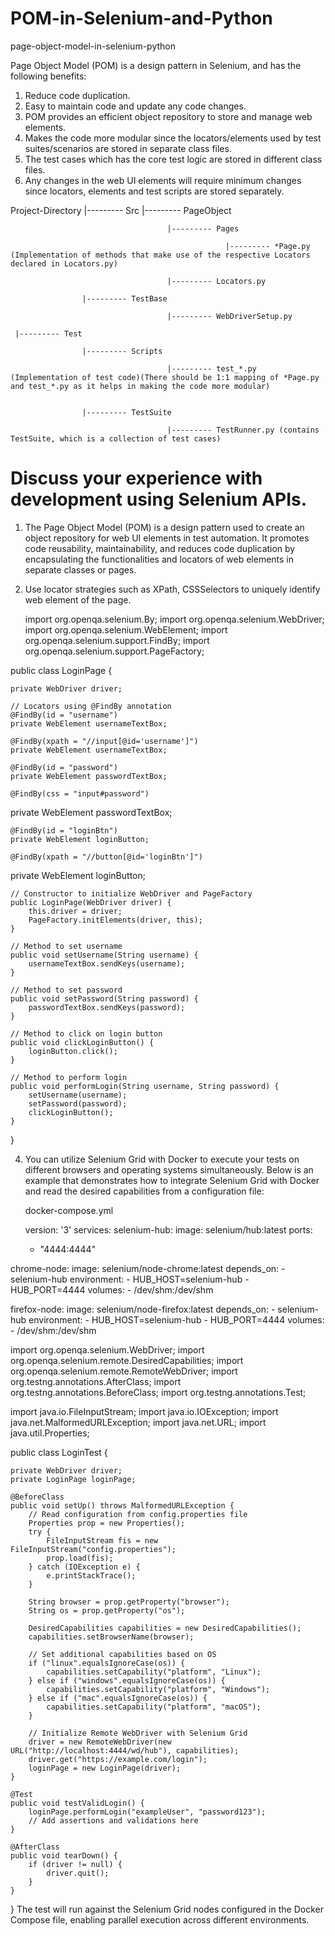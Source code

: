 # POM-in-Selenium-and-Python
page-object-model-in-selenium-python

Page Object Model (POM) is a design pattern in Selenium, and has the following benefits:

1. Reduce code duplication.
2. Easy to maintain code and update any code changes.
3. POM provides an efficient object repository to store and manage web elements.
4. Makes the code more modular since the locators/elements used by test suites/scenarios are stored in separate class files.
5. The test cases which has the core test logic are stored in different class files.
6. Any changes in the web UI elements will require minimum changes since locators, elements and test scripts are stored separately.

Project-Directory
     |--------- Src
                    |--------- PageObject
                    
                                       |--------- Pages
                                       
                                                    |--------- *Page.py (Implementation of methods that make use of the respective Locators declared in Locators.py)
                                                    
                                       |--------- Locators.py
                                       
                    |--------- TestBase
                    
                                       |--------- WebDriverSetup.py
                                       
     |--------- Test
     
                    |--------- Scripts
                    
                                       |--------- test_*.py (Implementation of test code)(There should be 1:1 mapping of *Page.py and test_*.py as it helps in making the code more modular)

                                       
                    |--------- TestSuite
                    
                                       |--------- TestRunner.py (contains TestSuite, which is a collection of test cases)

# Discuss your experience with development using Selenium APIs.

1. The Page Object Model (POM) is a design pattern used to create an object repository for web UI elements in test automation. It promotes code reusability, maintainability, and reduces code duplication by encapsulating the functionalities and locators of web elements in separate classes or pages.

2. Use locator strategies such as XPath, CSSSelectors to uniquely identify web element of the page.

   import org.openqa.selenium.By;
import org.openqa.selenium.WebDriver;
import org.openqa.selenium.WebElement;
import org.openqa.selenium.support.FindBy;
import org.openqa.selenium.support.PageFactory;

public class LoginPage {
    
    private WebDriver driver;

    // Locators using @FindBy annotation
    @FindBy(id = "username")
    private WebElement usernameTextBox;

    @FindBy(xpath = "//input[@id='username']")
    private WebElement usernameTextBox;
    
    @FindBy(id = "password")
    private WebElement passwordTextBox;

    @FindBy(css = "input#password")
   private WebElement passwordTextBox;

    @FindBy(id = "loginBtn")
    private WebElement loginButton;

    @FindBy(xpath = "//button[@id='loginBtn']")
   private WebElement loginButton;

    // Constructor to initialize WebDriver and PageFactory
    public LoginPage(WebDriver driver) {
        this.driver = driver;
        PageFactory.initElements(driver, this);
    }

    // Method to set username
    public void setUsername(String username) {
        usernameTextBox.sendKeys(username);
    }

    // Method to set password
    public void setPassword(String password) {
        passwordTextBox.sendKeys(password);
    }

    // Method to click on login button
    public void clickLoginButton() {
        loginButton.click();
    }

    // Method to perform login
    public void performLogin(String username, String password) {
        setUsername(username);
        setPassword(password);
        clickLoginButton();
    }
}

4. You can utilize Selenium Grid with Docker to execute your tests on different browsers and operating systems simultaneously. Below is an example that demonstrates how to integrate Selenium Grid with Docker and read the desired capabilities from a configuration file:

   docker-compose.yml

   version: '3'
services:
  selenium-hub:
    image: selenium/hub:latest
    ports:
      - "4444:4444"
  
  chrome-node:
    image: selenium/node-chrome:latest
    depends_on:
      - selenium-hub
    environment:
      - HUB_HOST=selenium-hub
      - HUB_PORT=4444
    volumes:
      - /dev/shm:/dev/shm

  firefox-node:
    image: selenium/node-firefox:latest
    depends_on:
      - selenium-hub
    environment:
      - HUB_HOST=selenium-hub
      - HUB_PORT=4444
    volumes:
      - /dev/shm:/dev/shm

import org.openqa.selenium.WebDriver;
import org.openqa.selenium.remote.DesiredCapabilities;
import org.openqa.selenium.remote.RemoteWebDriver;
import org.testng.annotations.AfterClass;
import org.testng.annotations.BeforeClass;
import org.testng.annotations.Test;

import java.io.FileInputStream;
import java.io.IOException;
import java.net.MalformedURLException;
import java.net.URL;
import java.util.Properties;

public class LoginTest {
    
    private WebDriver driver;
    private LoginPage loginPage;

    @BeforeClass
    public void setUp() throws MalformedURLException {
        // Read configuration from config.properties file
        Properties prop = new Properties();
        try {
            FileInputStream fis = new FileInputStream("config.properties");
            prop.load(fis);
        } catch (IOException e) {
            e.printStackTrace();
        }

        String browser = prop.getProperty("browser");
        String os = prop.getProperty("os");

        DesiredCapabilities capabilities = new DesiredCapabilities();
        capabilities.setBrowserName(browser);

        // Set additional capabilities based on OS
        if ("linux".equalsIgnoreCase(os)) {
            capabilities.setCapability("platform", "Linux");
        } else if ("windows".equalsIgnoreCase(os)) {
            capabilities.setCapability("platform", "Windows");
        } else if ("mac".equalsIgnoreCase(os)) {
            capabilities.setCapability("platform", "macOS");
        }

        // Initialize Remote WebDriver with Selenium Grid
        driver = new RemoteWebDriver(new URL("http://localhost:4444/wd/hub"), capabilities);
        driver.get("https://example.com/login");
        loginPage = new LoginPage(driver);
    }

    @Test
    public void testValidLogin() {
        loginPage.performLogin("exampleUser", "password123");
        // Add assertions and validations here
    }

    @AfterClass
    public void tearDown() {
        if (driver != null) {
            driver.quit();
        }
    }
}
The test will run against the Selenium Grid nodes configured in the Docker Compose file, enabling parallel execution across different environments.

